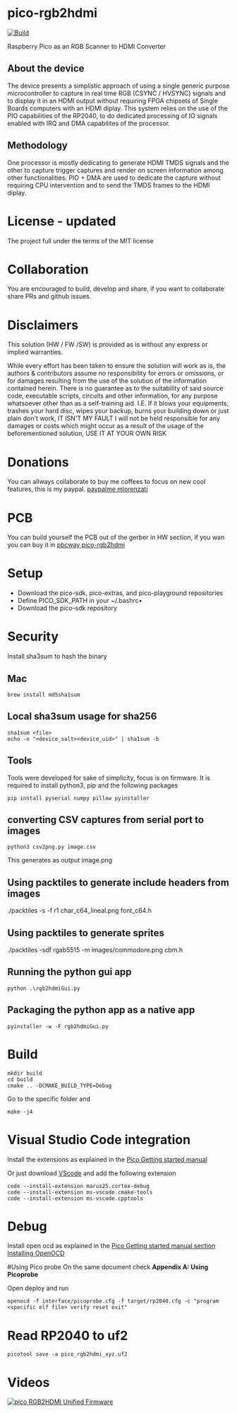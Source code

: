 # pico-rgb2hdmi
[![Build](https://github.com/mlorenzati/pico-rgb2hdmi/actions/workflows/build_and_publish.yml/badge.svg?branch=main&job=build)](https://github.com/mlorenzati/pico-rgb2hdmi/actions/workflows/build_and_publish.yml)

Raspberry Pico as an RGB Scanner to HDMI Converter

## About the device
The device presents a simplistic approach of using a single generic purpose microcontroller to capture in real time RGB (CSYNC / HVSYNC) signals and to display it in an HDMI output without requiring FPGA chipsets of Single Boards computers with an HDMI diplay.
This system relies on the use of the PIO capabilities of the RP2040, to do dedicated processing of IO signals enabled with IRQ and DMA capabilites of the processor.

## Methodology
One processor is mostly dedicating to generate HDMI TMDS signals and the other to capture trigger captures and render on screen information among other functionalities.
PIO + DMA are used to dedicate the capture without requiring CPU intervention and to send the TMDS frames to the HDMI diplay.

# License - updated
The project full under the terms of the MIT license

# Collaboration
You are encouraged to build, develop and share, if you want to collaborate share PRs and github issues.

# Disclaimers
This solution (HW / FW /SW)  is provided as is without any express or implied warranties.

While every effort has been taken to ensure the solution will work as is, the authors & contributors assume no responsibility for errors or omissions, or for damages resulting from the use of the solution of the information contained herein.
There is no guarantee as to the suitability of said source code, executable scripts, circuits and other information, for any purpose whatsoever other than as a self-training aid.
I.E. If it blows your equipments, trashes your hard disc, wipes your backup, burns your building down or just plain don't work, IT ISN'T MY FAULT
I will not be held responsible for any damages or costs which might occur as a result of the usage of the beforementioned solution, USE IT AT YOUR OWN RISK

# Donations
You can allways collaborate to buy me coffees to focus on new cool features, this is my paypal.
[paypalme mlorenzati](https://www.paypal.com/paypalme/mlorenzati)

# PCB
You can build yourself the PCB out of the gerber in HW section, if you wan you can buy it in [pbcway pico-rgb2hdmi](https://www.pcbway.com/project/shareproject/pico_RGB_2_HDMI_3b12cb39.html)

# Setup
- Download the pico-sdk, pico-extras, and pico-playground repositories
- Define PICO_SDK_PATH in your ~/.bashrc• 
- Download the pico-sdk repository

# Security
Install sha3sum to hash the binary

## Mac
```
brew install md5sha1sum
```

## Local sha3sum usage for sha256
```
sha1sum <file>
echo -n "<device_salt><device_uid>" | sha1sum -b
```
## Tools
Tools were developed for sake of simplicity, focus is on firmware. 
It is required to install python3, pip and the following packages

```
pip install pyserial numpy pillow pyinstaller
```

## converting CSV captures from serial port to images
```
python3 csv2png.py image.csv
```
This generates as output image.png

## Using packtiles to generate include headers from images

./packtiles -s -f r1 char_c64_lineal.png font_c64.h

## Using packtiles to generate sprites
./packtiles -sdf rgab5515 -m  images/commodore.png cbm.h

## Running the python gui app
```
python .\rgb2hdmiGui.py
```

## Packaging the python app as a native app
```
pyinstaller -w -F rgb2hdmiGui.py
```

# Build
```
mkdir build
cd build
cmake .. -DCMAKE_BUILD_TYPE=Debug
```
Go to the specific folder and

`make -j4`

# Visual Studio Code integration
Install the extensions as explained in the  [Pico Getting started manual](https://datasheets.raspberrypi.org/pico/getting-started-with-pico.pdf)

Or just download [VScode](https://code.visualstudio.com/Download) and add the following extension

```
code --install-extension marus25.cortex-debug
code --install-extension ms-vscode.cmake-tools
code --install-extension ms-vscode.cpptools
```

# Debug
Install open ocd as explained in the [Pico Getting started manual section Installing OpenOCD](https://datasheets.raspberrypi.org/pico/getting-started-with-pico.pdf)

#Using Pico probe
On the same document check **Appendix A: Using Picoprobe**

Open deploy and run
```
openocd -f interface/picoprobe.cfg -f target/rp2040.cfg -c "program <specific elf file> verify reset exit"
```

# Read RP2040 to uf2
```
picotool save -a pico_rgb2hdmi_xyz.uf2
```

# Videos
[![pico RGB2HDMI Unified Firmware](https://img.youtube.com/vi/40rTiWgZHxM/default.jpg)](https://youtu.be/40rTiWgZHxM)
